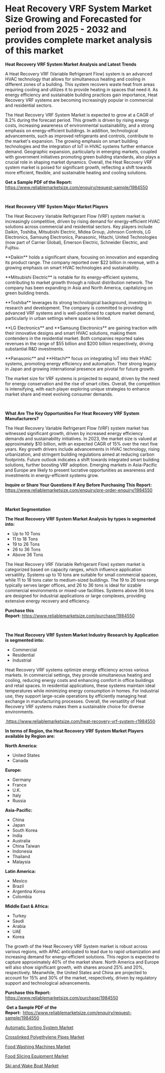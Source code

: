 <p><h1>Heat Recovery VRF System Market Size Growing and Forecasted for period from 2025 - 2032 and provides complete market analysis of this market</h1></p><p><strong>Heat Recovery VRF System Market Analysis and Latest Trends</strong></p>
<p><p>A Heat Recovery VRF (Variable Refrigerant Flow) system is an advanced HVAC technology that allows for simultaneous heating and cooling in different zones of a building. This system recovers waste heat from areas requiring cooling and utilizes it to provide heating in spaces that need it. As energy efficiency and sustainable building practices gain importance, Heat Recovery VRF systems are becoming increasingly popular in commercial and residential sectors.</p><p>The Heat Recovery VRF System Market is expected to grow at a CAGR of 8.2% during the forecast period. This growth is driven by rising energy costs, increasing awareness of environmental sustainability, and a strong emphasis on energy-efficient buildings. In addition, technological advancements, such as improved refrigerants and controls, contribute to the market's expansion. The growing emphasis on smart building technologies and the integration of IoT in HVAC systems further enhance demand. Geographic expansion, particularly in emerging markets, coupled with government initiatives promoting green building standards, also plays a crucial role in shaping market dynamics. Overall, the Heat Recovery VRF system market is poised for significant growth, reflecting a shift towards more efficient, flexible, and sustainable heating and cooling solutions.</p></p>
<p><strong>Get a Sample PDF of the Report:&nbsp;</strong> <a href="https://www.reliablemarketsize.com/enquiry/request-sample/1984550?utm_campaign=2008&utm_medium=2&utm_source=Github&utm_content=ia&utm_term=10042025&utm_id=heat-recovery-vrf-system">https://www.reliablemarketsize.com/enquiry/request-sample/1984550</a></p>
<p>&nbsp;</p>
<p><strong>Heat Recovery VRF System Major Market Players</strong></p>
<p><p>The Heat Recovery Variable Refrigerant Flow (VRF) system market is increasingly competitive, driven by rising demand for energy-efficient HVAC solutions across commercial and residential sectors. Key players include Daikin, Toshiba, Mitsubishi Electric, Midea Group, Johnson Controls, LG Electronics, Samsung Electronics, Panasonic, Hitachi, United Technologies (now part of Carrier Global), Emerson Electric, Schneider Electric, and Fujitsu.</p><p>**Daikin** holds a significant share, focusing on innovation and expanding its product range. The company reported over $22 billion in revenue, with a growing emphasis on smart HVAC technologies and sustainability.</p><p>**Mitsubishi Electric** is notable for its energy-efficient systems, contributing to market growth through a robust distribution network. The company has been expanding in Asia and North America, capitalizing on green building trends.</p><p>**Toshiba** leverages its strong technological background, investing in research and development. The company is committed to providing advanced VRF systems and is well-positioned to capture market demand, particularly in urban settings where space is limited.</p><p>**LG Electronics** and **Samsung Electronics** are gaining traction with their innovative designs and smart HVAC solutions, making them contenders in the residential market. Both companies reported sales revenues in the range of $55 billion and $200 billion respectively, driving substantial R&D investments.</p><p>**Panasonic** and **Hitachi** focus on integrating IoT into their HVAC systems, promoting energy efficiency and automation. Their strong legacy in Japan and growing international presence are pivotal for future growth.</p><p>The market size for VRF systems is projected to expand, driven by the need for energy conservation and the rise of smart cities. Overall, the competition is intensifying, with each player exploring unique strategies to enhance market share and meet evolving consumer demands.</p></p>
<p>&nbsp;</p>
<p><strong>What Are The Key Opportunities For Heat Recovery VRF System Manufacturers?</strong></p>
<p><p>The Heat Recovery Variable Refrigerant Flow (VRF) system market has witnessed significant growth, driven by increased energy efficiency demands and sustainability initiatives. In 2023, the market size is valued at approximately $10 billion, with an expected CAGR of 15% over the next five years. Key growth drivers include advancements in HVAC technology, rising urbanization, and stringent building regulations aimed at reducing carbon footprints. Future outlook indicates a shift towards integrated smart building solutions, further boosting VRF adoption. Emerging markets in Asia-Pacific and Europe are likely to present lucrative opportunities as awareness and investments in energy-efficient systems grow.</p></p>
<p><strong>Inquire or Share Your Questions If Any Before Purchasing This Report:</strong> <a href="https://www.reliablemarketsize.com/enquiry/pre-order-enquiry/1984550?utm_campaign=2008&utm_medium=2&utm_source=Github&utm_content=ia&utm_term=10042025&utm_id=heat-recovery-vrf-system">https://www.reliablemarketsize.com/enquiry/pre-order-enquiry/1984550</a></p>
<p>&nbsp;</p>
<p><strong>Market Segmentation</strong></p>
<p><strong>The Heat Recovery VRF System Market Analysis by types is segmented into:</strong></p>
<p><ul><li>Up to 10 Tons</li><li>11 to 18 Tons</li><li>19 to 26 Tons</li><li>26 to 36 Tons</li><li>Above 36 Tons</li></ul></p>
<p><p>The Heat Recovery VRF (Variable Refrigerant Flow) system market is categorized based on capacity ranges, which influence application versatility. Systems up to 10 tons are suitable for small commercial spaces, while 11 to 18 tons cater to medium-sized buildings. The 19 to 26 tons range typically serves larger offices, and 26 to 36 tons is ideal for sizable commercial environments or mixed-use facilities. Systems above 36 tons are designed for industrial applications or large complexes, providing extensive energy recovery and efficiency.</p></p>
<p><strong>Purchase this Report:&nbsp;</strong><a href="https://www.reliablemarketsize.com/purchase/1984550?utm_campaign=2008&utm_medium=2&utm_source=Github&utm_content=ia&utm_term=10042025&utm_id=heat-recovery-vrf-system">https://www.reliablemarketsize.com/purchase/1984550</a></p>
<p>&nbsp;</p>
<p><strong>The Heat Recovery VRF System Market Industry Research by Application is segmented into:</strong></p>
<p><ul><li>Commercial</li><li>Residential</li><li>Industrial</li></ul></p>
<p><p>Heat Recovery VRF systems optimize energy efficiency across various markets. In commercial settings, they provide simultaneous heating and cooling, reducing energy costs and enhancing comfort in office buildings and retail spaces. In residential applications, these systems maintain ideal temperatures while minimizing energy consumption in homes. For industrial use, they support large-scale operations by efficiently managing heat exchange in manufacturing processes. Overall, the versatility of Heat Recovery VRF systems makes them a sustainable choice for diverse environments.</p></p>
<p><a href="https://www.reliablemarketsize.com/heat-recovery-vrf-system-r1984550?utm_campaign=2008&utm_medium=2&utm_source=Github&utm_content=ia&utm_term=10042025&utm_id=heat-recovery-vrf-system">&nbsp;https://www.reliablemarketsize.com/heat-recovery-vrf-system-r1984550</a></p>
<p><strong>In terms of Region, the Heat Recovery VRF System Market Players available by Region are:</strong></p>
<p>
    <p> <strong> North America: </strong>
        <ul>
            <li>United States</li>
            <li>Canada</li>
        </ul>
        </p> 
    <p> <strong> Europe: </strong>
        <ul>
            <li>Germany</li>
            <li>France</li>
            <li>U.K.</li>
            <li>Italy</li>
            <li>Russia</li>
        </ul>
        </p> 
    <p> <strong> Asia-Pacific: </strong>
        <ul>
            <li>China</li>
            <li>Japan</li>
            <li>South Korea</li>
            <li>India</li>
            <li>Australia</li>
            <li>China Taiwan</li>
            <li>Indonesia</li>
            <li>Thailand</li>
            <li>Malaysia</li>
        </ul>
        </p> 
    <p> <strong> Latin America: </strong>
        <ul>
            <li>Mexico</li>
            <li>Brazil</li>
            <li>Argentina Korea</li>
            <li>Colombia</li>
        </ul>
        </p> 
    <p> <strong> Middle East & Africa: </strong>
        <ul>
            <li>Turkey</li>
            <li>Saudi</li>
            <li>Arabia</li>
            <li>UAE</li>
            <li>Korea</li>
        </ul>
    </p>
    </p>
<p><p>The growth of the Heat Recovery VRF System market is robust across various regions, with APAC anticipated to lead due to rapid urbanization and increasing demand for energy-efficient solutions. This region is expected to capture approximately 40% of the market share. North America and Europe will also show significant growth, with shares around 25% and 20%, respectively. Meanwhile, the United States and China are projected to account for 15% and 30% of the market, respectively, driven by regulatory support and technological advancements.</p></p>
<p><strong>Purchase this Report: </strong><a href="https://www.reliablemarketsize.com/purchase/1984550?utm_campaign=2008&utm_medium=2&utm_source=Github&utm_content=ia&utm_term=10042025&utm_id=heat-recovery-vrf-system">https://www.reliablemarketsize.com/purchase/1984550</a></p>
<p>&nbsp;<strong>Get a Sample PDF of the Report:&nbsp;&nbsp;</strong><a href="https://www.reliablemarketsize.com/enquiry/request-sample/1984550?utm_campaign=2008&utm_medium=2&utm_source=Github&utm_content=ia&utm_term=10042025&utm_id=heat-recovery-vrf-system">https://www.reliablemarketsize.com/enquiry/request-sample/1984550</a></p>
<p><strong></strong></p>
<p><p><a href="https://github.com/brabolyrah3h/Market-Research-Report-List-1/blob/main/automatic-sorting-system-market.md?utm_campaign=2008&utm_medium=2&utm_source=Github&utm_content=ia&utm_term=10042025&utm_id=heat-recovery-vrf-system">Automatic Sorting System Market</a></p><p><a href="https://github.com/molayrabeta/Market-Research-Report-List-1/blob/main/crosslinked-polyethylene-pipes-market.md?utm_campaign=2008&utm_medium=2&utm_source=Github&utm_content=ia&utm_term=10042025&utm_id=heat-recovery-vrf-system">Crosslinked Polyethylene Pipes Market</a></p><p><a href="https://github.com/dukawashviro/Market-Research-Report-List-1/blob/main/food-washing-machines-market.md?utm_campaign=2008&utm_medium=2&utm_source=Github&utm_content=ia&utm_term=10042025&utm_id=heat-recovery-vrf-system">Food Washing Machines Market</a></p><p><a href="https://github.com/rembaentin6f/Market-Research-Report-List-1/blob/main/food-slicing-equipment-market.md?utm_campaign=2008&utm_medium=2&utm_source=Github&utm_content=ia&utm_term=10042025&utm_id=heat-recovery-vrf-system">Food Slicing Equipment Market</a></p><p><a href="https://github.com/timayuethem/Market-Research-Report-List-1/blob/main/ski-and-wake-boat-market.md?utm_campaign=2008&utm_medium=2&utm_source=Github&utm_content=ia&utm_term=10042025&utm_id=heat-recovery-vrf-system">Ski and Wake Boat Market</a></p></p>